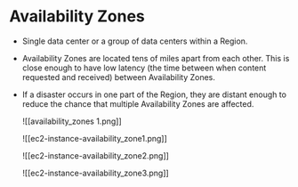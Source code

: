 # Availability Zones
- Single data center or a group of data centers within a Region. 
- Availability Zones are located tens of miles apart from each other. This is close enough to have low latency (the time between when content requested and received) between Availability Zones. 
- If a disaster occurs in one part of the Region, they are distant enough to reduce the chance that multiple Availability Zones are affected.

	![[availability_zones 1.png]]


	![[ec2-instance-availability_zone1.png]]

	![[ec2-instance-availability_zone2.png]]

	![[ec2-instance-availability_zone3.png]]